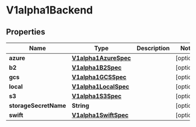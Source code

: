 
# V1alpha1Backend

## Properties
Name | Type | Description | Notes
------------ | ------------- | ------------- | -------------
**azure** | [**V1alpha1AzureSpec**](V1alpha1AzureSpec.md) |  |  [optional]
**b2** | [**V1alpha1B2Spec**](V1alpha1B2Spec.md) |  |  [optional]
**gcs** | [**V1alpha1GCSSpec**](V1alpha1GCSSpec.md) |  |  [optional]
**local** | [**V1alpha1LocalSpec**](V1alpha1LocalSpec.md) |  |  [optional]
**s3** | [**V1alpha1S3Spec**](V1alpha1S3Spec.md) |  |  [optional]
**storageSecretName** | **String** |  |  [optional]
**swift** | [**V1alpha1SwiftSpec**](V1alpha1SwiftSpec.md) |  |  [optional]



